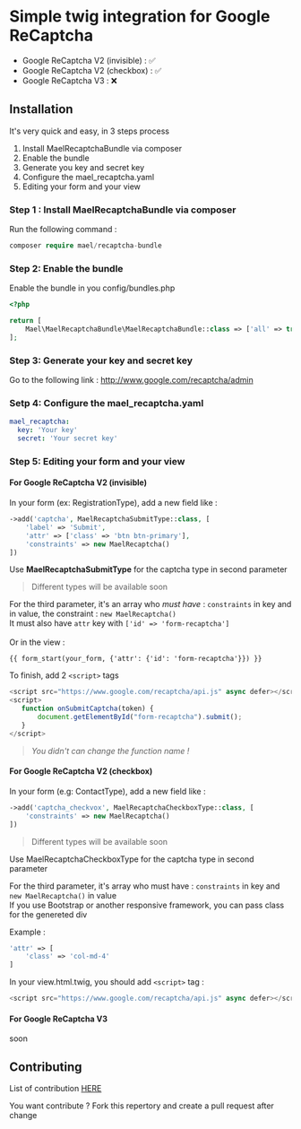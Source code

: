 # Simple twig integration for Google ReCaptcha

* Google ReCaptcha V2 (invisible) : :white_check_mark:
* Google ReCaptcha V2 (checkbox) : :white_check_mark:
* Google ReCaptcha V3 : :x:

## Installation

It's very quick and easy, in 3 steps process

1. Install MaelRecaptchaBundle via composer
2. Enable the bundle
3. Generate you key and secret key
4. Configure the mael_recaptcha.yaml
5. Editing your form and your view

### Step 1 : Install MaelRecaptchaBundle via composer

Run the following command :

``` php
composer require mael/recaptcha-bundle
```

### Step 2: Enable the bundle
Enable the bundle in you config/bundles.php

``` php
<?php

return [
    Mael\MaelRecaptchaBundle\MaelRecaptchaBundle::class => ['all' => true],
];
```

### Step 3: Generate your key and secret key

Go to the following link : http://www.google.com/recaptcha/admin

### Setp 4: Configure the mael_recaptcha.yaml

``` yaml
mael_recaptcha:
  key: 'Your key'
  secret: 'Your secret key'
```

### Step 5: Editing your form and your view

#### For Google ReCaptcha V2 (invisible)

In your form (ex: RegistrationType), add a new field like :

``` php
->add('captcha', MaelRecaptchaSubmitType::class, [
    'label' => 'Submit',
    'attr' => ['class' => 'btn btn-primary'],
    'constraints' => new MaelRecaptcha()
])
```

Use **MaelRecaptchaSubmitType** for the captcha type in second parameter

> Different types will be available soon

For the third parameter, it's an array who _must have_ : `constraints` in key and in value, the constraint : `new MaelRecaptcha()`<br>
It must also have `attr` key with `['id' => 'form-recaptcha']`<br><br>
Or in the view : 
 ```twig
 {{ form_start(your_form, {'attr': {'id': 'form-recaptcha'}}) }}
```
 
To finish, add  2 `<script>` tags
 
 ``` javascript
<script src="https://www.google.com/recaptcha/api.js" async defer></script>
<script>
    function onSubmitCaptcha(token) {
        document.getElementById("form-recaptcha").submit();
    }
</script>
```

> _You didn't can change the function name !_

#### For Google ReCaptcha V2 (checkbox)

In your form (e.g: ContactType), add a new field like :

``` php
->add('captcha_checkvox', MaelRecaptchaCheckboxType::class, [
    'constraints' => new MaelRecaptcha()
])
```

> Different types will be available soon

Use MaelRecaptchaCheckboxType for the captcha type in second parameter<br>

For the third parameter, it's array who must have : `constraints` in key and `new MaelRecaptcha()` in value<br>
If you use Bootstrap or another responsive framework, you can pass class for the genereted div 

Example :
``` php
'attr' => [
    'class' => 'col-md-4'
]
```
In your view.html.twig, you should add `<script>` tag :

``` javascript
<script src="https://www.google.com/recaptcha/api.js" async defer></script>
```

#### For Google ReCaptcha V3

soon

## Contributing

List of contribution [HERE](https://github.com/Mael-91/MaelRecaptchaBundle/contributors)

You want contribute ? Fork this repertory and create a pull request after change